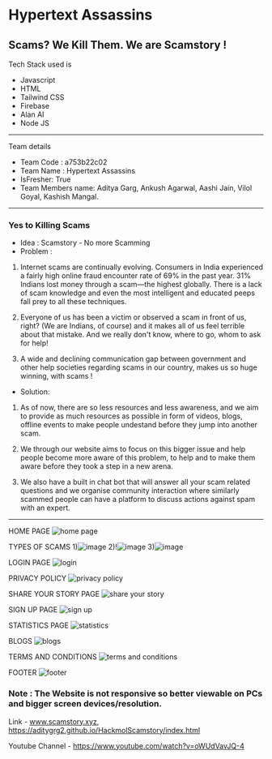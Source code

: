 # Hypertext Assassins 
## Scams? We Kill Them. We are Scamstory !

Tech Stack used is 
- Javascript
- HTML
- Tailwind CSS
- Firebase
- Alan AI
- Node JS

---
 Team details
- Team Code : a753b22c02
- Team Name : Hypertext Assassins
- IsFresher: True
- Team Members name: Aditya Garg, Ankush Agarwal, Aashi Jain, Vilol Goyal, Kashish Mangal.

---
### Yes to Killing Scams

- Idea : Scamstory - No more Scamming
- Problem :


1. Internet scams are continually evolving. Consumers in India experienced a fairly high online fraud encounter rate of 69% in the past year. 31% Indians lost money through a scam—the highest globally. There is a lack of scam knowledge and even the most intelligent and educated peeps fall prey to all these techniques.

2. Everyone of us has been a victim or observed a scam in front of us, right? (We are Indians, of course) and it makes all of us feel terrible about that mistake. And we really don't know, where to go, whom to ask for help!

3. A wide and declining communication gap between government and other help societies regarding scams in our country, makes us so huge winning, with scams !

- Solution:

1. As of now, there are so less resources and less awareness, and we aim to provide as much resources as possible in form of videos, blogs, offline events to make people undestand before they jump into another scam.

2. We through our website aims to focus on this bigger issue and help people become more aware of this problem, to help and to make them aware before they took a step in a new arena.

3. We also have a built in chat bot that will answer all your scam related questions and we organise community interaction where similarly scammed people can have a platform to discuss actions against spam with an expert.


---
HOME PAGE
![home page](https://user-images.githubusercontent.com/94540726/155898690-1661541c-d745-4c3d-b430-2740d8441e4a.png)

TYPES OF SCAMS
1)![image](https://user-images.githubusercontent.com/96407263/155901127-468c9593-557f-49db-bf29-a83d0001de78.png)
2)!![image](https://user-images.githubusercontent.com/96407263/155901161-b46af07e-5fde-4ac3-a144-33d7d3bbafef.png)
3)![image](https://user-images.githubusercontent.com/96407263/155901177-309f7761-034e-4bd7-baaf-34e988793735.png)

LOGIN PAGE
![login](https://user-images.githubusercontent.com/94540726/155898726-a25694eb-ede9-466b-b553-2740d7c5efe9.png)

PRIVACY POLICY
![privacy policy](https://user-images.githubusercontent.com/94540726/155898731-a118781b-5765-4063-a486-ec81d70e1f50.png)

SHARE YOUR STORY PAGE
![share your story](https://user-images.githubusercontent.com/94540726/155898757-5d970414-a11c-4c40-ab74-5adea2eaf08a.png)

SIGN UP PAGE
![sign up](https://user-images.githubusercontent.com/94540726/155898764-45450132-0128-4e26-b070-0b5d04d1e0c4.png)

STATISTICS PAGE
![statistics](https://user-images.githubusercontent.com/94540726/155898769-94c6ad11-733e-4761-baed-0992d5d7b27c.png)

BLOGS
![blogs](https://user-images.githubusercontent.com/94540726/155898857-7556a9d1-24dd-4f22-8ebb-d5979638f446.png)

TERMS AND CONDITIONS
![terms and conditions](https://user-images.githubusercontent.com/94540726/155898773-209bb97d-499c-4cf7-83c4-6b7d899dfd82.png)

FOOTER
![footer](https://user-images.githubusercontent.com/94540726/155898802-9efb7490-3baf-4c56-b5fd-cceec24ad3d8.png)

### Note : The Website is not responsive so better viewable on PCs and bigger screen devices/resolution.

Link - www.scamstory.xyz, https://aditygrg2.github.io/HackmolScamstory/index.html

Youtube Channel - https://www.youtube.com/watch?v=oWUdVavJQ-4
 
